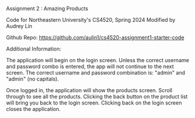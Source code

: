 Assignment 2 : Amazing Products

Code for Northeastern University's CS4520, Spring 2024
Modified by Audrey Lin

Github Repo: https://github.com/aulin1/cs4520-assignment1-starter-code

Additional Information: 

The application will begin on the login screen. Unless the correct username and password combo is entered, the app will not continue to the next screen. The correct username and password combination is: "admin" and "admin" (no capitals).

Once logged in, the application will show the products screen. Scroll through to see all the products.
Clicking the back button on the product list will bring you back to the login screen. Clicking back on the login screen closes the application.